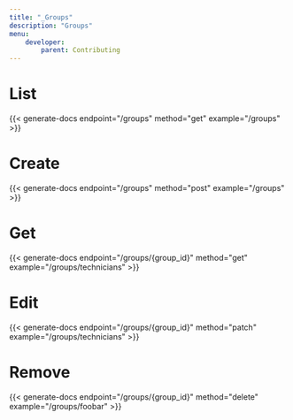 ```yaml
---
title: "_Groups"
description: "Groups"
menu:
    developer:
        parent: Contributing
---
```


# List

{{< generate-docs endpoint="/groups" method="get" example="/groups" >}}

# Create

{{< generate-docs endpoint="/groups" method="post" example="/groups" >}}

# Get

{{< generate-docs endpoint="/groups/{group_id}" method="get" example="/groups/technicians" >}}

# Edit

{{< generate-docs endpoint="/groups/{group_id}" method="patch" example="/groups/technicians" >}}

# Remove

{{< generate-docs endpoint="/groups/{group_id}" method="delete" example="/groups/foobar" >}}











